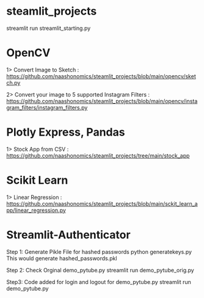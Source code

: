 # steamlit_projects

streamlit run streamlit_starting.py 

#  OpenCV 

1> Convert Image to Sketch : https://github.com/naashonomics/steamlit_projects/blob/main/opencv/sketch.py 

2> Convert your image to 5 supported Instagram Filters : https://github.com/naashonomics/steamlit_projects/blob/main/opencv/instagram_filters/instagram_filters.py 

# Plotly Express, Pandas 

1> Stock App from CSV : https://github.com/naashonomics/steamlit_projects/tree/main/stock_app 

# Scikit Learn 

1> Linear Regression : https://github.com/naashonomics/steamlit_projects/blob/main/sckit_learn_app/linear_regression.py 

# Streamlit-Authenticator

Step 1: Generate Pikle File for hashed passwords 
python generatekeys.py 
This would generate hashed_passwords.pkl

Step 2: Check Orginal demo_pytube.py 
streamlit run demo_pytube_orig.py

Step3: Code added for login and logout for demo_pytube.py 
streamlit run  demo_pytube.py


